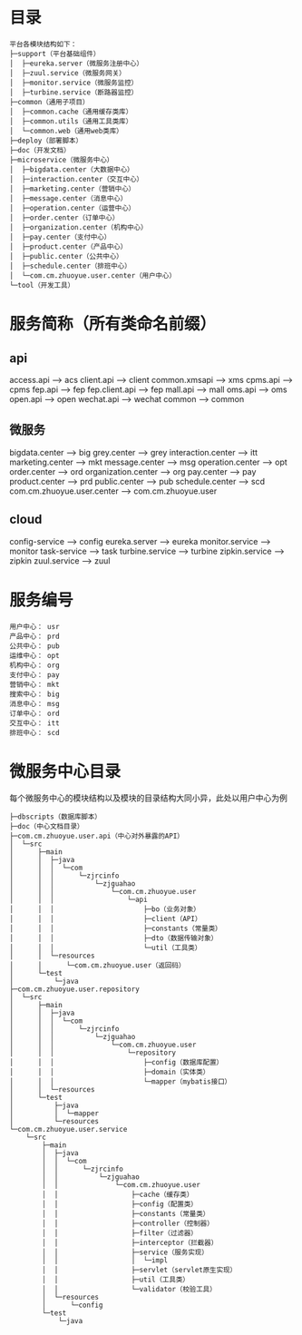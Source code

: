 # 目录
```
平台各模块结构如下：
├─support（平台基础组件）
│  ├─eureka.server（微服务注册中心）
│  ├─zuul.service（微服务网关）
│  ├─monitor.service（微服务监控）
│  ├─turbine.service（断路器监控）
├─common（通用子项目）
│  ├─common.cache（通用缓存类库）
│  ├─common.utils（通用工具类库）
│  └─common.web（通用web类库）
├─deploy（部署脚本）
├─doc（开发文档）
├─microservice（微服务中心）
│  ├─bigdata.center（大数据中心）
│  ├─interaction.center（交互中心）
│  ├─marketing.center（营销中心）
│  ├─message.center（消息中心）
│  ├─operation.center（运营中心）
│  ├─order.center（订单中心）
│  ├─organization.center（机构中心）
│  ├─pay.center（支付中心）
│  ├─product.center（产品中心）
│  ├─public.center（公共中心）
│  ├─schedule.center（排班中心）
│  └─com.cm.zhuoyue.user.center（用户中心）
└─tool（开发工具）

```

# 服务简称（所有类命名前缀）
## api
access.api --> acs
client.api --> client
common.xmsapi --> xms
cpms.api --> cpms
fep.api --> fep
fep.client.api --> fep
mall.api --> mall
oms.api --> oms
open.api --> open
wechat.api --> wechat
common --> common
## 微服务
bigdata.center --> big
grey.center --> grey
interaction.center --> itt
marketing.center -->  mkt
message.center --> msg
operation.center --> opt
order.center --> ord
organization.center --> org
pay.center --> pay
product.center --> prd
public.center --> pub
schedule.center --> scd
com.cm.zhuoyue.user.center --> com.cm.zhuoyue.user
## cloud
config-service --> config
eureka.server --> eureka
monitor.service --> monitor
task-service --> task
turbine.service --> turbine
zipkin.service --> zipkin
zuul.service --> zuul

# 服务编号

```
用户中心： usr  
产品中心： prd  
公共中心： pub  
运维中心： opt  
机构中心： org  
支付中心： pay  
营销中心： mkt  
搜索中心： big  
消息中心： msg  
订单中心： ord  
交互中心： itt
排班中心： scd

```

# 微服务中心目录
每个微服务中心的模块结构以及模块的目录结构大同小异，此处以用户中心为例
```
├─dbscripts（数据库脚本）
├─doc（中心文档目录）
├─com.cm.zhuoyue.user.api（中心对外暴露的API）
│  └─src
│      ├─main
│      │  ├─java
│      │  │  └─com
│      │  │      └─zjrcinfo
│      │  │          └─zjguahao
│      │  │              └─com.cm.zhuoyue.user
│      │  │                  └─api
│      │  │                      ├─bo（业务对象）
│      │  │                      ├─client（API）
│      │  │                      ├─constants（常量类）
│      │  │                      ├─dto（数据传输对象）
│      │  │                      └─util（工具类）
│      │  └─resources
│      │      └─com.cm.zhuoyue.user（返回码）
│      └─test
│          └─java
├─com.cm.zhuoyue.user.repository
│  └─src
│      ├─main
│      │  ├─java
│      │  │  └─com
│      │  │      └─zjrcinfo
│      │  │          └─zjguahao
│      │  │              └─com.cm.zhuoyue.user
│      │  │                  └─repository
│      │  │                      ├─config（数据库配置）
│      │  │                      ├─domain（实体类）
│      │  │                      └─mapper（mybatis接口）
│      │  └─resources
│      └─test
│          ├─java
│          │  └─mapper
│          └─resources
└─com.cm.zhuoyue.user.service
    └─src
        ├─main
        │  ├─java
        │  │  └─com
        │  │      └─zjrcinfo
        │  │          └─zjguahao
        │  │              └─com.cm.zhuoyue.user
        │  │                  ├─cache（缓存类）
        │  │                  ├─config（配置类）
        │  │                  ├─constants（常量类）
        │  │                  ├─controller（控制器）
        │  │                  ├─filter（过滤器）
        │  │                  ├─interceptor（拦截器）
        │  │                  ├─service（服务实现）
        │  │                  │  └─impl
        │  │                  ├─servlet（servlet原生实现）
        │  │                  ├─util（工具类）
        │  │                  └─validator（校验工具）
        │  └─resources
        │      └─config
        └─test
            └─java


```
